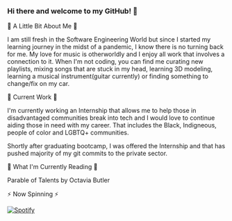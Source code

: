 ### Hi there and welcome to my GitHub! 👋
<!-- How can I place an image or banner here?  -->

🌱  A Little Bit About Me 🌱

I am still fresh in the Software Engineering World but since I started my learning journey in the midst of a pandemic, I know there is no turning back for me. My love for music is otherworldly and I enjoy all work that involves a connection to it. When I'm not coding, you can find me curating new playlists, mixing songs that are stuck in my head, learning 3D modeling, learning a musical instrument(guitar currently) or finding something to change/fix on my car.

🌱  Current Work 🌱

I'm currently working an Internship that allows me to help those in disadvantaged communities break into tech and I would love to continue aiding those in need with my career. That includes the Black, Indigneous, people of color and LGBTQ+ communities.

Shortly after graduating bootcamp, I was offered the Internship and that has pushed majority of my git commits to the private sector.

🌱  What I'm Currently Reading 🌱  

Parable of Talents by Octavia Butler


⚡  Now Spinning  ⚡

[![Spotify](https://spotify-now-playing-amana-ammi.vercel.app/api/spotify)](https://open.spotify.com/user/apollomonk)

<!--
**Amana-Ammi/Amana-Ammi** is a ✨ _special_ ✨ repository because its `README.md` (this file) appears on your GitHub profile.

Here are some ideas to get you started:

- 🔭 I’m currently working on ...
- 🌱 I’m currently learning ...
- 👯 I’m looking to collaborate on ...
- 🤔 I’m looking for help with ...
- 💬 Ask me about ...
- 📫 How to reach me: ...
- 😄 Pronouns: ...
- ⚡ Fun fact: ...
-->
